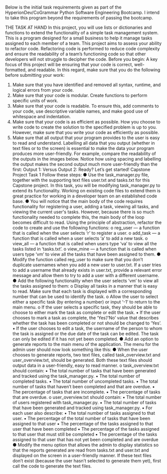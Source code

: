 Below is the initial task requirements given as part of the HyperionDev/CoGrammar Python Software Engineering Bootcamp. I intend to take this program beyond the requirements of passing the bootcamp.

THE TASK AT HAND
In this project, you will use lists or dictionaries and functions to extend the
functionality of a simple task management system. This is a program designed for
a small business to help it manage tasks assigned to each member of a team.
This project aims to assess your ability to refactor code. Refactoring code is
performed to reduce code complexity and ensure the readability of a team’s
functioning code so that other developers will not struggle to decipher the code.
Before you begin:
A key focus of this project will be ensuring that your code is correct, well-formatted,
and readable. In this regard, make sure that you do the following before
submitting your work:
1. Make sure that you have identified and removed all syntax, runtime, and
logical errors from your code.
2. Make sure that your code is modular. Create functions to perform specific
units of work.
3. Make sure that your code is readable. To ensure this, add comments to your
code, use descriptive variable names, and make good use of whitespace and
indentation.
4. Make sure that your code is as efficient as possible. How you choose to write
code to create the solution to the specified problem is up to you. However,
make sure that you write your code as efficiently as possible.
5. Make sure that all output that your program provides to the user is easy to
read and understand. Labelling all data that you output (whether in text files
or to the screen) is essential to make the data your program produces more
user-friendly. For example, compare the readability of the outputs in the
images below. Notice how using spacing and labelling the output makes
the second output much more user-friendly than the first:
Output 1:
Versus Output 2:
Ready? Let’s get started!
Capstone Project Task 1
Follow these steps:
● Use the task_manager.py file, together with the supporting text files
user.txt and tasks.txt for this Capstone project. In this task, you will be
modifying task_manager.py to extend its functionality. Working on
existing code files to extend them is great practice for working in a
developer team on an established code base.
● You will notice that the main body of the code requires functionality for
registering a user, adding a task, viewing all tasks, and viewing the current
user's tasks. However, because there is so much functionality needed to
complete this, the main body of the loop becomes difficult to read. Using
the principle of abstraction, refactor the code to create and use the
following functions:
o reg_user — a function that is called when the user selects ‘r’ to
register a user.
o add_task — a function that is called when a user selects ‘a’ to add a
new task.
o view_all — a function that is called when users type ‘va’ to view all
the tasks listed in ‘tasks.txt’.
o view_mine — a function that is called when users type ‘vm’ to view
all the tasks that have been assigned to them.
● Modify the function called reg_user to make sure that you don’t
duplicate usernames when you add a new user to user.txt. If a user tries
to add a username that already exists in user.txt, provide a relevant error
message and allow them to try to add a user with a different username.
● Add the following functionality when the user selects ‘vm’ to view all the
tasks assigned to them:
o Display all tasks in a manner that is easy to read. Make sure that
each task is displayed with a corresponding number that can be
used to identify the task.
o Allow the user to select either a specific task (by entering a number)
or input ‘-1’ to return to the main menu.
o If the user selects a specific task, they should be able to choose to
either mark the task as complete or edit the task.
▪ If the user chooses to mark a task as complete, the ‘Yes’/’No’
value that describes whether the task has been completed
or not should be changed to ‘Yes’.
▪ If the user chooses to edit a task, the username of the person
to whom the task is assigned or the due date of the task can
be edited. The task can only be edited if it has not yet been
completed.
● Add an option to generate reports to the main menu of the application.
The menu for the admin user should now look something like this:
● When the user chooses to generate reports, two text files, called
task_overview.txt and user_overview.txt, should be generated. Both
these text files should output data in a user-friendly, easy to read manner.
o task_overview.txt should contain:
▪ The total number of tasks that have been generated and
tracked using the task_manager.py.
▪ The total number of completed tasks.
▪ The total number of uncompleted tasks.
▪ The total number of tasks that haven’t been completed and
that are overdue.
▪ The percentage of tasks that are incomplete.
▪ The percentage of tasks that are overdue.
o user_overview.txt should contain:
▪ The total number of users registered with task_manager.py.
▪ The total number of tasks that have been generated and
tracked using task_manager.py.
▪ For each user also describe:
▪ The total number of tasks assigned to that user.
▪ The percentage of the total number of tasks that have
been assigned to that user
▪ The percentage of the tasks assigned to that user that
have been completed
▪ The percentage of the tasks assigned to that user that
must still be completed
▪ The percentage of the tasks assigned to that user that
has not yet been completed and are overdue
● Modify the menu option that allows the admin to display statistics so that
the reports generated are read from tasks.txt and user.txt and displayed
on the screen in a user-friendly manner. If these text files don’t exist
(because the user hasn’t selected to generate them yet), first call the code
to generate the text files.
